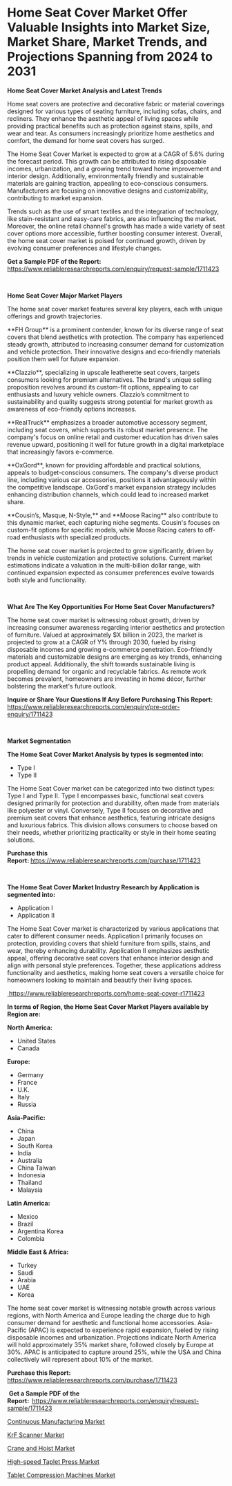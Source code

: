 <p><h1>Home Seat Cover Market Offer Valuable Insights into Market Size, Market Share, Market Trends, and Projections Spanning from 2024 to 2031</h1></p><p><strong>Home Seat Cover Market Analysis and Latest Trends</strong></p>
<p><p>Home seat covers are protective and decorative fabric or material coverings designed for various types of seating furniture, including sofas, chairs, and recliners. They enhance the aesthetic appeal of living spaces while providing practical benefits such as protection against stains, spills, and wear and tear. As consumers increasingly prioritize home aesthetics and comfort, the demand for home seat covers has surged.</p><p>The Home Seat Cover Market is expected to grow at a CAGR of 5.6% during the forecast period. This growth can be attributed to rising disposable incomes, urbanization, and a growing trend toward home improvement and interior design. Additionally, environmentally friendly and sustainable materials are gaining traction, appealing to eco-conscious consumers. Manufacturers are focusing on innovative designs and customizability, contributing to market expansion.</p><p>Trends such as the use of smart textiles and the integration of technology, like stain-resistant and easy-care fabrics, are also influencing the market. Moreover, the online retail channel's growth has made a wide variety of seat cover options more accessible, further boosting consumer interest. Overall, the home seat cover market is poised for continued growth, driven by evolving consumer preferences and lifestyle changes.</p></p>
<p><strong>Get a Sample PDF of the Report:&nbsp;</strong> <a href="https://www.reliableresearchreports.com/enquiry/request-sample/1711423?utm_campaign=7&utm_medium=2&utm_source=Github&utm_content=ia&utm_term=22102024&utm_id=home-seat-cover">https://www.reliableresearchreports.com/enquiry/request-sample/1711423</a></p>
<p>&nbsp;</p>
<p><strong>Home Seat Cover Major Market Players</strong></p>
<p><p>The home seat cover market features several key players, each with unique offerings and growth trajectories. </p><p>**FH Group** is a prominent contender, known for its diverse range of seat covers that blend aesthetics with protection. The company has experienced steady growth, attributed to increasing consumer demand for customization and vehicle protection. Their innovative designs and eco-friendly materials position them well for future expansion.</p><p>**Clazzio**, specializing in upscale leatherette seat covers, targets consumers looking for premium alternatives. The brand's unique selling proposition revolves around its custom-fit options, appealing to car enthusiasts and luxury vehicle owners. Clazzio’s commitment to sustainability and quality suggests strong potential for market growth as awareness of eco-friendly options increases.</p><p>**RealTruck** emphasizes a broader automotive accessory segment, including seat covers, which supports its robust market presence. The company's focus on online retail and customer education has driven sales revenue upward, positioning it well for future growth in a digital marketplace that increasingly favors e-commerce.</p><p>**OxGord**, known for providing affordable and practical solutions, appeals to budget-conscious consumers. The company's diverse product line, including various car accessories, positions it advantageously within the competitive landscape. OxGord's market expansion strategy includes enhancing distribution channels, which could lead to increased market share.</p><p>**Cousin’s, Masque, N-Style,** and **Moose Racing** also contribute to this dynamic market, each capturing niche segments. Cousin's focuses on custom-fit options for specific models, while Moose Racing caters to off-road enthusiasts with specialized products. </p><p>The home seat cover market is projected to grow significantly, driven by trends in vehicle customization and protective solutions. Current market estimations indicate a valuation in the multi-billion dollar range, with continued expansion expected as consumer preferences evolve towards both style and functionality.</p></p>
<p>&nbsp;</p>
<p><strong>What Are The Key Opportunities For Home Seat Cover Manufacturers?</strong></p>
<p><p>The home seat cover market is witnessing robust growth, driven by increasing consumer awareness regarding interior aesthetics and protection of furniture. Valued at approximately $X billion in 2023, the market is projected to grow at a CAGR of Y% through 2030, fueled by rising disposable incomes and growing e-commerce penetration. Eco-friendly materials and customizable designs are emerging as key trends, enhancing product appeal. Additionally, the shift towards sustainable living is propelling demand for organic and recyclable fabrics. As remote work becomes prevalent, homeowners are investing in home décor, further bolstering the market's future outlook.</p></p>
<p><strong>Inquire or Share Your Questions If Any Before Purchasing This Report:</strong> <a href="https://www.reliableresearchreports.com/enquiry/pre-order-enquiry/1711423?utm_campaign=7&utm_medium=2&utm_source=Github&utm_content=ia&utm_term=22102024&utm_id=home-seat-cover">https://www.reliableresearchreports.com/enquiry/pre-order-enquiry/1711423</a></p>
<p>&nbsp;</p>
<p><strong>Market Segmentation</strong></p>
<p><strong>The Home Seat Cover Market Analysis by types is segmented into:</strong></p>
<p><ul><li>Type I</li><li>Type II</li></ul></p>
<p><p>The Home Seat Cover market can be categorized into two distinct types: Type I and Type II. Type I encompasses basic, functional seat covers designed primarily for protection and durability, often made from materials like polyester or vinyl. Conversely, Type II focuses on decorative and premium seat covers that enhance aesthetics, featuring intricate designs and luxurious fabrics. This division allows consumers to choose based on their needs, whether prioritizing practicality or style in their home seating solutions.</p></p>
<p><strong>Purchase this Report:&nbsp;</strong><a href="https://www.reliableresearchreports.com/purchase/1711423?utm_campaign=7&utm_medium=2&utm_source=Github&utm_content=ia&utm_term=22102024&utm_id=home-seat-cover">https://www.reliableresearchreports.com/purchase/1711423</a></p>
<p>&nbsp;</p>
<p><strong>The Home Seat Cover Market Industry Research by Application is segmented into:</strong></p>
<p><ul><li>Application I</li><li>Application II</li></ul></p>
<p><p>The Home Seat Cover market is characterized by various applications that cater to different consumer needs. Application I primarily focuses on protection, providing covers that shield furniture from spills, stains, and wear, thereby enhancing durability. Application II emphasizes aesthetic appeal, offering decorative seat covers that enhance interior design and align with personal style preferences. Together, these applications address functionality and aesthetics, making home seat covers a versatile choice for homeowners looking to maintain and beautify their living spaces.</p></p>
<p><a href="https://www.reliableresearchreports.com/home-seat-cover-r1711423?utm_campaign=7&utm_medium=2&utm_source=Github&utm_content=ia&utm_term=22102024&utm_id=home-seat-cover">&nbsp;https://www.reliableresearchreports.com/home-seat-cover-r1711423</a></p>
<p><strong>In terms of Region, the Home Seat Cover Market Players available by Region are:</strong></p>
<p>
    <p> <strong> North America: </strong>
        <ul>
            <li>United States</li>
            <li>Canada</li>
        </ul>
        </p> 
    <p> <strong> Europe: </strong>
        <ul>
            <li>Germany</li>
            <li>France</li>
            <li>U.K.</li>
            <li>Italy</li>
            <li>Russia</li>
        </ul>
        </p> 
    <p> <strong> Asia-Pacific: </strong>
        <ul>
            <li>China</li>
            <li>Japan</li>
            <li>South Korea</li>
            <li>India</li>
            <li>Australia</li>
            <li>China Taiwan</li>
            <li>Indonesia</li>
            <li>Thailand</li>
            <li>Malaysia</li>
        </ul>
        </p> 
    <p> <strong> Latin America: </strong>
        <ul>
            <li>Mexico</li>
            <li>Brazil</li>
            <li>Argentina Korea</li>
            <li>Colombia</li>
        </ul>
        </p> 
    <p> <strong> Middle East & Africa: </strong>
        <ul>
            <li>Turkey</li>
            <li>Saudi</li>
            <li>Arabia</li>
            <li>UAE</li>
            <li>Korea</li>
        </ul>
    </p>
    </p>
<p><p>The home seat cover market is witnessing notable growth across various regions, with North America and Europe leading the charge due to high consumer demand for aesthetic and functional home accessories. Asia-Pacific (APAC) is expected to experience rapid expansion, fueled by rising disposable incomes and urbanization. Projections indicate North America will hold approximately 35% market share, followed closely by Europe at 30%. APAC is anticipated to capture around 25%, while the USA and China collectively will represent about 10% of the market.</p></p>
<p><strong>Purchase this Report: </strong><a href="https://www.reliableresearchreports.com/purchase/1711423?utm_campaign=7&utm_medium=2&utm_source=Github&utm_content=ia&utm_term=22102024&utm_id=home-seat-cover">https://www.reliableresearchreports.com/purchase/1711423</a></p>
<p>&nbsp;<strong>Get a Sample PDF of the Report:&nbsp;&nbsp;</strong><a href="https://www.reliableresearchreports.com/enquiry/request-sample/1711423?utm_campaign=7&utm_medium=2&utm_source=Github&utm_content=ia&utm_term=22102024&utm_id=home-seat-cover">https://www.reliableresearchreports.com/enquiry/request-sample/1711423</a></p>
<p><strong></strong></p>
<p><p><a href="https://issuu.com/reportprime-2/docs/continuous-manufacturing-market-siz_f597b283aa37c2?utm_campaign=7&utm_medium=2&utm_source=Github&utm_content=ia&utm_term=22102024&utm_id=home-seat-cover">Continuous Manufacturing Market</a></p><p><a href="https://www.linkedin.com/pulse/krf-scanner-market-industry-landscape-growth-trajectories-global-qa5df?utm_campaign=7&utm_medium=2&utm_source=Github&utm_content=ia&utm_term=22102024&utm_id=home-seat-cover">KrF Scanner Market</a></p><p><a href="https://issuu.com/reportprime-2/docs/crane-and-hoist-market-size-2030.pp_6ba8190f732132?utm_campaign=7&utm_medium=2&utm_source=Github&utm_content=ia&utm_term=22102024&utm_id=home-seat-cover">Crane and Hoist Market</a></p><p><a href="https://github.com/MelgarBasny/Market-Research-Report-List-1/blob/main/high-speed-taplet-press-market.md?utm_campaign=7&utm_medium=2&utm_source=Github&utm_content=ia&utm_term=22102024&utm_id=home-seat-cover">High-speed Taplet Press Market</a></p><p><a href="https://github.com/MarilynDouglas476/Market-Research-Report-List-1/blob/main/tablet-compression-machines-market.md?utm_campaign=7&utm_medium=2&utm_source=Github&utm_content=ia&utm_term=22102024&utm_id=home-seat-cover">Tablet Compression Machines Market</a></p></p>